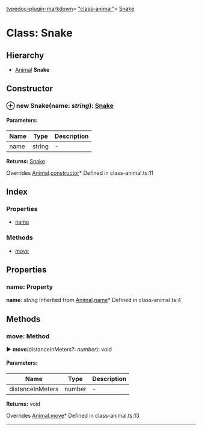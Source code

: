 [typedoc-plugin-markdown](../index.md)> ["class-animal"](../modules/_class_animal_.md)> [Snake](../classes/_class_animal_.snake.md)

# Class: Snake

## Hierarchy

* [Animal](../classes/_class_animal_.animal.md)
**Snake**


<a id="constructor"></a>

## Constructor

### ⊕ **new Snake**(name: *string*): [Snake](../classes/_class_animal_.snake.md)


#### Parameters:
| Name  | Type                | Description  |
| ------ | ------------------- | ------------ |
| name  | string | - |



**Returns:** [Snake](../classes/_class_animal_.snake.md)




Overrides [Animal](_class_animal_.animal.md).[constructor](_class_animal_.animal.md#constructor)* Defined in class-animal.ts:11



## Index

### Properties

* [name](_class_animal_.snake.md#name)


### Methods

* [move](_class_animal_.snake.md#move)




## Properties

<a id="name"></a>
###  name: Property
**name**:  *string* 
Inherited from [Animal](_class_animal_.animal.md).[name](_class_animal_.animal.md#name)* Defined in class-animal.ts:4




## Methods

<a id="move"></a>
###  move: Method

► **move**(distanceInMeters?: *number*): void



#### Parameters:
| Name  | Type                | Description  |
| ------ | ------------------- | ------------ |
| distanceInMeters  | number | - |



**Returns:** void




Overrides [Animal](_class_animal_.animal.md).[move](_class_animal_.animal.md#move)* Defined in class-animal.ts:13



---



